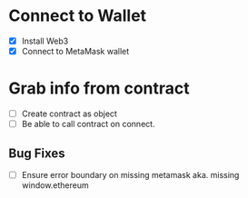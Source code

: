 # Connect to Wallet

- [x] Install Web3
- [x] Connect to MetaMask wallet

# Grab info from contract

- [ ] Create contract as object
- [ ] Be able to call contract on connect.

## Bug Fixes

- [ ] Ensure error boundary on missing metamask aka. missing window.ethereum
